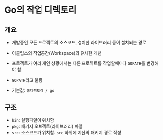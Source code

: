 # Go의 작업 디렉토리

## 개요

* 개발중인 모든 프로젝트의 소스코드, 설치한 라이브러리 등이 설치되는 경로
* 이클립스의 작업공간(Workspace)와 유사한 개념
* 프로젝트가 여러 개인 상황에서는 다른 프로젝트를 작업할때마다 `GOPATH`를 변경해야 함

* `GOPATH`라고 불림
* 기본값: `홈디렉토리 / go`



## 구조

* `bin`: 실행파일이 위치함
* `pkg`: 패키지 오브젝트(라이브러리) 파일
* `src`: 소스코드가 위치함. `src` 하위에 자신의 패키지 경로 작성